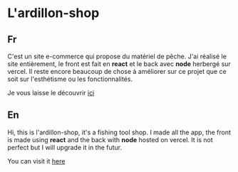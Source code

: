 
# L'ardillon-shop

## Fr
C'est un site e-commerce qui propose du matériel de pêche. J'ai réalisé le site entièrement, le front est fait en **react** et le back avec **node** herbergé sur vercel. 
Il reste encore beaucoup de chose à améliorer sur ce projet que ce soit sur l'esthétisme ou les fonctionnalités. 

Je vous laisse le découvrir [ici](https://seblau02.github.io/l-ardillon-shop/)

## En
Hi, this is l'ardillon-shop, it's a fishing tool shop. I made all the app, the front is made using **react** and the back with **node** hosted on vercel.
It is not perfect but I will upgrade it in the futur.

You can visit it [here](https://seblau02.github.io/l-ardillon-shop/)
